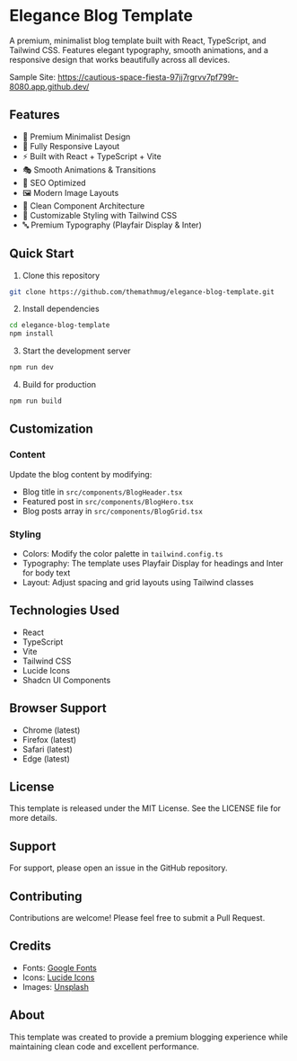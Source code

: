
# Elegance Blog Template

A premium, minimalist blog template built with React, TypeScript, and Tailwind CSS. Features elegant typography, smooth animations, and a responsive design that works beautifully across all devices.

Sample Site:  https://cautious-space-fiesta-97jj7rgrvv7pf799r-8080.app.github.dev/

## Features

- 🎨 Premium Minimalist Design
- 📱 Fully Responsive Layout
- ⚡ Built with React + TypeScript + Vite
- 🎭 Smooth Animations & Transitions
- 🎯 SEO Optimized
- 🖼 Modern Image Layouts
- 📐 Clean Component Architecture
- 🎨 Customizable Styling with Tailwind CSS
- 🔤 Premium Typography (Playfair Display & Inter)

## Quick Start

1. Clone this repository
```bash
git clone https://github.com/themathmug/elegance-blog-template.git
```

2. Install dependencies
```bash
cd elegance-blog-template
npm install
```

3. Start the development server
```bash
npm run dev
```

4. Build for production
```bash
npm run build
```

## Customization

### Content

Update the blog content by modifying:
- Blog title in `src/components/BlogHeader.tsx`
- Featured post in `src/components/BlogHero.tsx`
- Blog posts array in `src/components/BlogGrid.tsx`

### Styling

- Colors: Modify the color palette in `tailwind.config.ts`
- Typography: The template uses Playfair Display for headings and Inter for body text
- Layout: Adjust spacing and grid layouts using Tailwind classes

## Technologies Used

- React
- TypeScript
- Vite
- Tailwind CSS
- Lucide Icons
- Shadcn UI Components

## Browser Support

- Chrome (latest)
- Firefox (latest)
- Safari (latest)
- Edge (latest)

## License

This template is released under the MIT License. See the LICENSE file for more details.

## Support

For support, please open an issue in the GitHub repository.

## Contributing

Contributions are welcome! Please feel free to submit a Pull Request.

## Credits

- Fonts: [Google Fonts](https://fonts.google.com)
- Icons: [Lucide Icons](https://lucide.dev)
- Images: [Unsplash](https://unsplash.com)

## About

This template was created to provide a premium blogging experience while maintaining clean code and excellent performance.

